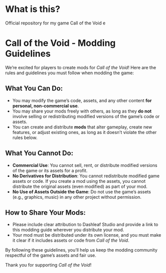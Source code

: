 # What is this?
Official repository for my game Call of the Void
e
# Call of the Void - Modding Guidelines

We’re excited for players to create mods for *Call of the Void*! Here are the rules and guidelines you must follow when modding the game:

## What You Can Do:
- You may modify the game’s code, assets, and any other content **for personal, non-commercial use**.
- You may share your mods freely with others, as long as they **do not** involve selling or redistributing modified versions of the game’s code or assets.
- You can create and distribute **mods** that alter gameplay, create new features, or adjust existing ones, as long as it doesn’t violate the other rules below.

## What You Cannot Do:
- **Commercial Use**: You cannot sell, rent, or distribute modified versions of the game or its assets for a profit.
- **No Derivatives for Distribution**: You cannot redistribute modified game assets or code. If you create a mod using the assets, you cannot distribute the original assets (even modified) as part of your mod.
- **No Use of Assets Outside the Game**: Do not use the game’s assets (e.g., graphics, music) in any other project without permission.

## How to Share Your Mods:
- Please include clear attribution to Dashleaf Studio and provide a link to this modding guide wherever you distribute your mod.
- Your mod must be distributed under its own license, and you must make it clear if it includes assets or code from *Call of the Void*.

By following these guidelines, you’ll help us keep the modding community respectful of the game’s assets and fair use.

Thank you for supporting *Call of the Void*!
